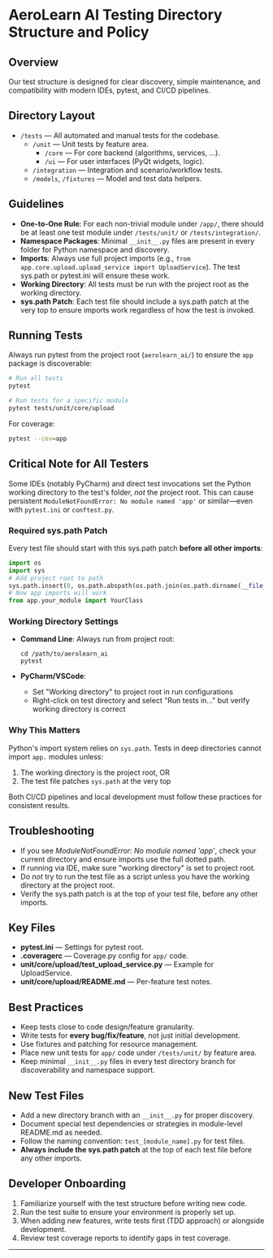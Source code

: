 # AeroLearn AI Testing Directory Structure and Policy

## Overview

Our test structure is designed for clear discovery, simple maintenance, and compatibility with modern IDEs, pytest, and CI/CD pipelines.

## Directory Layout

- `/tests` — All automated and manual tests for the codebase.
    - `/unit` — Unit tests by feature area.
        - `/core` — For core backend (algorithms, services, ...).
        - `/ui` — For user interfaces (PyQt widgets, logic).
    - `/integration` — Integration and scenario/workflow tests.
    - `/models`, `/fixtures` — Model and test data helpers.

## Guidelines

- **One-to-One Rule**: For each non-trivial module under `/app/`, there should be at least one test module under `/tests/unit/` or `/tests/integration/`.
- **Namespace Packages**: Minimal `__init__.py` files are present in every folder for Python namespace and discovery.
- **Imports**: Always use full project imports (e.g., `from app.core.upload.upload_service import UploadService`). The test sys.path or pytest.ini will ensure these work.
- **Working Directory**: All tests must be run with the project root as the working directory.
- **sys.path Patch**: Each test file should include a sys.path patch at the very top to ensure imports work regardless of how the test is invoked.

## Running Tests

Always run pytest from the project root (`aerolearn_ai/`) to ensure the `app` package is discoverable:

```bash
# Run all tests
pytest

# Run tests for a specific module
pytest tests/unit/core/upload
```

For coverage:
```bash
pytest --cov=app
```

## Critical Note for All Testers

Some IDEs (notably PyCharm) and direct test invocations set the Python working directory to the test's folder, *not* the project root.
This can cause persistent `ModuleNotFoundError: No module named 'app'` or similar—even with `pytest.ini` or `conftest.py`.

### Required sys.path Patch

Every test file should start with this sys.path patch **before all other imports**:

```python
import os
import sys
# Add project root to path
sys.path.insert(0, os.path.abspath(os.path.join(os.path.dirname(__file__), '..', '..', '..')))
# Now app imports will work
from app.your_module import YourClass
```

### Working Directory Settings

- **Command Line**: Always run from project root:
  ```
  cd /path/to/aerolearn_ai
  pytest
  ```

- **PyCharm/VSCode**: 
  - Set "Working directory" to project root in run configurations
  - Right-click on test directory and select "Run tests in..." but verify working directory is correct

### Why This Matters

Python's import system relies on `sys.path`. Tests in deep directories cannot import `app.` modules unless:
1. The working directory is the project root, OR
2. The test file patches `sys.path` at the very top

Both CI/CD pipelines and local development must follow these practices for consistent results.

## Troubleshooting

- If you see _ModuleNotFoundError: No module named 'app'_, check your current directory and ensure imports use the full dotted path.
- If running via IDE, make sure "working directory" is set to project root.
- Do *not* try to run the test file as a script unless you have the working directory at the project root.
- Verify the sys.path patch is at the top of your test file, before any other imports.

## Key Files

- **pytest.ini** — Settings for pytest root.
- **.coveragerc** — Coverage.py config for `app/` code.
- **unit/core/upload/test_upload_service.py** — Example for UploadService.
- **unit/core/upload/README.md** — Per-feature test notes.

## Best Practices

- Keep tests close to code design/feature granularity.
- Write tests for **every bug/fix/feature**, not just initial development.
- Use fixtures and patching for resource management.
- Place new unit tests for `app/` code under `/tests/unit/` by feature area.
- Keep minimal `__init__.py` files in every test directory branch for discoverability and namespace support.

## New Test Files

- Add a new directory branch with an `__init__.py` for proper discovery.
- Document special test dependencies or strategies in module-level README.md as needed.
- Follow the naming convention: `test_[module_name].py` for test files.
- **Always include the sys.path patch** at the top of each test file before any other imports.

## Developer Onboarding

1. Familiarize yourself with the test structure before writing new code.
2. Run the test suite to ensure your environment is properly set up.
3. When adding new features, write tests first (TDD approach) or alongside development.
4. Review test coverage reports to identify gaps in test coverage.

---
